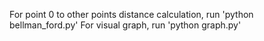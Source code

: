 For point 0 to other points distance calculation, run 'python bellman_ford.py'
For visual graph, run 'python graph.py'
